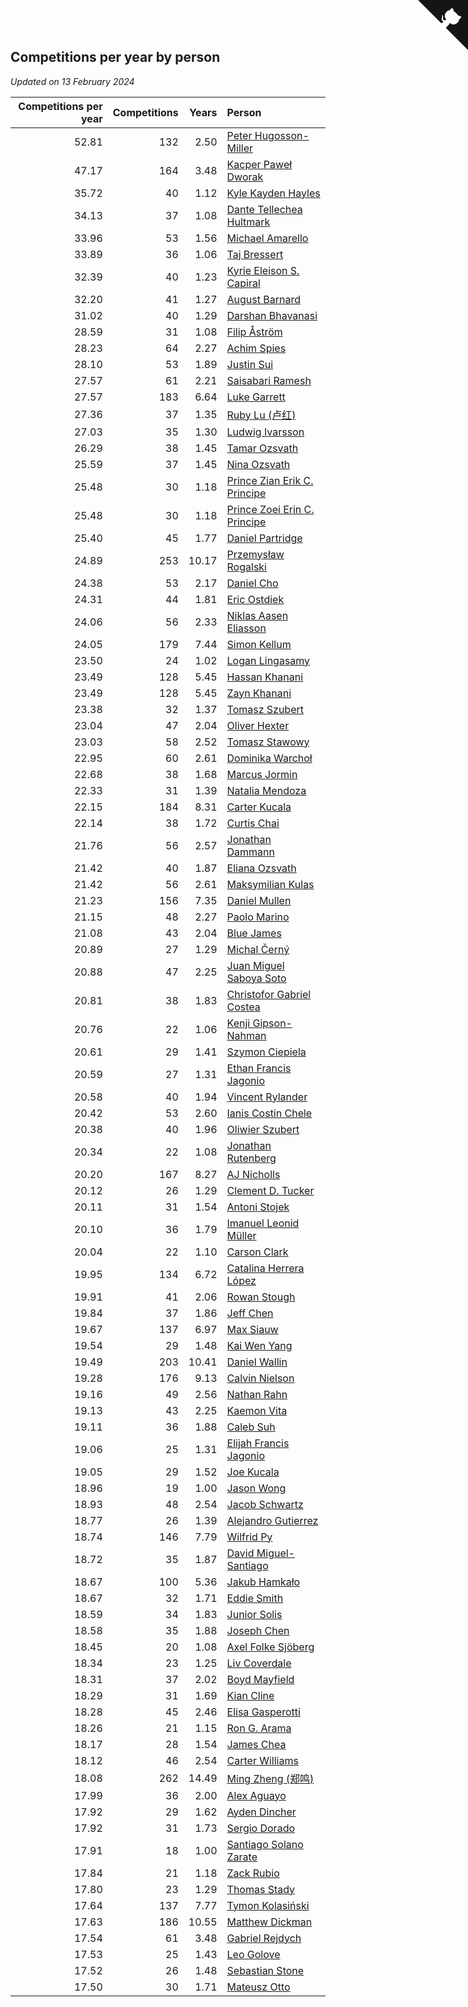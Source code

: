 ## Competitions per year by person

*Updated on 13 February 2024*

| Competitions per year | Competitions | Years | Person |
| ---: | ---: | ---: | :--- |
| 52.81 | 132 | 2.50 | [Peter Hugosson-Miller](https://www.worldcubeassociation.org/persons/2021HUGO01) |
| 47.17 | 164 | 3.48 | [Kacper Paweł Dworak](https://www.worldcubeassociation.org/persons/2020DWOR01) |
| 35.72 | 40 | 1.12 | [Kyle Kayden Hayles](https://www.worldcubeassociation.org/persons/2022HAYL02) |
| 34.13 | 37 | 1.08 | [Dante Tellechea Hultmark](https://www.worldcubeassociation.org/persons/2023HULT01) |
| 33.96 | 53 | 1.56 | [Michael Amarello](https://www.worldcubeassociation.org/persons/2022AMAR09) |
| 33.89 | 36 | 1.06 | [Taj Bressert](https://www.worldcubeassociation.org/persons/2023BRES01) |
| 32.39 | 40 | 1.23 | [Kyrie Eleison S. Capiral](https://www.worldcubeassociation.org/persons/2022CAPI02) |
| 32.20 | 41 | 1.27 | [August Barnard](https://www.worldcubeassociation.org/persons/2022BARN21) |
| 31.02 | 40 | 1.29 | [Darshan Bhavanasi](https://www.worldcubeassociation.org/persons/2022BHAV01) |
| 28.59 | 31 | 1.08 | [Filip Åström](https://www.worldcubeassociation.org/persons/2023ASTR01) |
| 28.23 | 64 | 2.27 | [Achim Spies](https://www.worldcubeassociation.org/persons/2021SPIE01) |
| 28.10 | 53 | 1.89 | [Justin Sui](https://www.worldcubeassociation.org/persons/2022SUIJ01) |
| 27.57 | 61 | 2.21 | [Saisabari Ramesh](https://www.worldcubeassociation.org/persons/2021RAME01) |
| 27.57 | 183 | 6.64 | [Luke Garrett](https://www.worldcubeassociation.org/persons/2017GARR05) |
| 27.36 | 37 | 1.35 | [Ruby Lu (卢红)](https://www.worldcubeassociation.org/persons/2022LURU01) |
| 27.03 | 35 | 1.30 | [Ludwig Ivarsson](https://www.worldcubeassociation.org/persons/2022IVAR01) |
| 26.29 | 38 | 1.45 | [Tamar Ozsvath](https://www.worldcubeassociation.org/persons/2022OZSV04) |
| 25.59 | 37 | 1.45 | [Nina Ozsvath](https://www.worldcubeassociation.org/persons/2022OZSV03) |
| 25.48 | 30 | 1.18 | [Prince Zian Erik C. Principe](https://www.worldcubeassociation.org/persons/2022PRIN08) |
| 25.48 | 30 | 1.18 | [Prince Zoei Erin C. Principe](https://www.worldcubeassociation.org/persons/2022PRIN09) |
| 25.40 | 45 | 1.77 | [Daniel Partridge](https://www.worldcubeassociation.org/persons/2022PART02) |
| 24.89 | 253 | 10.17 | [Przemysław Rogalski](https://www.worldcubeassociation.org/persons/2013ROGA02) |
| 24.38 | 53 | 2.17 | [Daniel Cho](https://www.worldcubeassociation.org/persons/2021CHOD01) |
| 24.31 | 44 | 1.81 | [Eric Ostdiek](https://www.worldcubeassociation.org/persons/2022OSTD01) |
| 24.06 | 56 | 2.33 | [Niklas Aasen Eliasson](https://www.worldcubeassociation.org/persons/2021ELIA01) |
| 24.05 | 179 | 7.44 | [Simon Kellum](https://www.worldcubeassociation.org/persons/2016KELL12) |
| 23.50 | 24 | 1.02 | [Logan Lingasamy](https://www.worldcubeassociation.org/persons/2023LING02) |
| 23.49 | 128 | 5.45 | [Hassan Khanani](https://www.worldcubeassociation.org/persons/2018KHAN26) |
| 23.49 | 128 | 5.45 | [Zayn Khanani](https://www.worldcubeassociation.org/persons/2018KHAN28) |
| 23.38 | 32 | 1.37 | [Tomasz Szubert](https://www.worldcubeassociation.org/persons/2022SZUB02) |
| 23.04 | 47 | 2.04 | [Oliver Hexter](https://www.worldcubeassociation.org/persons/2022HEXT01) |
| 23.03 | 58 | 2.52 | [Tomasz Stawowy](https://www.worldcubeassociation.org/persons/2021STAW01) |
| 22.95 | 60 | 2.61 | [Dominika Warchoł](https://www.worldcubeassociation.org/persons/2021WARC01) |
| 22.68 | 38 | 1.68 | [Marcus Jormin](https://www.worldcubeassociation.org/persons/2022JORM01) |
| 22.33 | 31 | 1.39 | [Natalia Mendoza](https://www.worldcubeassociation.org/persons/2022MEND24) |
| 22.15 | 184 | 8.31 | [Carter Kucala](https://www.worldcubeassociation.org/persons/2015KUCA01) |
| 22.14 | 38 | 1.72 | [Curtis Chai](https://www.worldcubeassociation.org/persons/2022CHAI02) |
| 21.76 | 56 | 2.57 | [Jonathan Dammann](https://www.worldcubeassociation.org/persons/2021DAMM01) |
| 21.42 | 40 | 1.87 | [Eliana Ozsvath](https://www.worldcubeassociation.org/persons/2022OZSV01) |
| 21.42 | 56 | 2.61 | [Maksymilian Kulas](https://www.worldcubeassociation.org/persons/2021KULA02) |
| 21.23 | 156 | 7.35 | [Daniel Mullen](https://www.worldcubeassociation.org/persons/2016MULL04) |
| 21.15 | 48 | 2.27 | [Paolo Marino](https://www.worldcubeassociation.org/persons/2021MARI04) |
| 21.08 | 43 | 2.04 | [Blue James](https://www.worldcubeassociation.org/persons/2022JAME01) |
| 20.89 | 27 | 1.29 | [Michal Černý](https://www.worldcubeassociation.org/persons/2022CERN03) |
| 20.88 | 47 | 2.25 | [Juan Miguel Saboya Soto](https://www.worldcubeassociation.org/persons/2021SOTO01) |
| 20.81 | 38 | 1.83 | [Christofor Gabriel Costea](https://www.worldcubeassociation.org/persons/2022COST03) |
| 20.76 | 22 | 1.06 | [Kenji Gipson-Nahman](https://www.worldcubeassociation.org/persons/2023GIPS01) |
| 20.61 | 29 | 1.41 | [Szymon Ciepiela](https://www.worldcubeassociation.org/persons/2022CIEP01) |
| 20.59 | 27 | 1.31 | [Ethan Francis Jagonio](https://www.worldcubeassociation.org/persons/2022JAGO03) |
| 20.58 | 40 | 1.94 | [Vincent Rylander](https://www.worldcubeassociation.org/persons/2022RYLA01) |
| 20.42 | 53 | 2.60 | [Ianis Costin Chele](https://www.worldcubeassociation.org/persons/2021CHEL01) |
| 20.38 | 40 | 1.96 | [Oliwier Szubert](https://www.worldcubeassociation.org/persons/2022SZUB01) |
| 20.34 | 22 | 1.08 | [Jonathan Rutenberg](https://www.worldcubeassociation.org/persons/2023RUTE01) |
| 20.20 | 167 | 8.27 | [AJ Nicholls](https://www.worldcubeassociation.org/persons/2015NICH04) |
| 20.12 | 26 | 1.29 | [Clement D. Tucker](https://www.worldcubeassociation.org/persons/2022TUCK09) |
| 20.11 | 31 | 1.54 | [Antoni Stojek](https://www.worldcubeassociation.org/persons/2022STOJ03) |
| 20.10 | 36 | 1.79 | [Imanuel Leonid Müller](https://www.worldcubeassociation.org/persons/2022MULL02) |
| 20.04 | 22 | 1.10 | [Carson Clark](https://www.worldcubeassociation.org/persons/2023CLAR02) |
| 19.95 | 134 | 6.72 | [Catalina Herrera López](https://www.worldcubeassociation.org/persons/2017LOPE31) |
| 19.91 | 41 | 2.06 | [Rowan Stough](https://www.worldcubeassociation.org/persons/2022STOU01) |
| 19.84 | 37 | 1.86 | [Jeff Chen](https://www.worldcubeassociation.org/persons/2022CHEN19) |
| 19.67 | 137 | 6.97 | [Max Siauw](https://www.worldcubeassociation.org/persons/2017SIAU02) |
| 19.54 | 29 | 1.48 | [Kai Wen Yang](https://www.worldcubeassociation.org/persons/2022YANG19) |
| 19.49 | 203 | 10.41 | [Daniel Wallin](https://www.worldcubeassociation.org/persons/2013WALL03) |
| 19.28 | 176 | 9.13 | [Calvin Nielson](https://www.worldcubeassociation.org/persons/2014NIEL03) |
| 19.16 | 49 | 2.56 | [Nathan Rahn](https://www.worldcubeassociation.org/persons/2021RAHN01) |
| 19.13 | 43 | 2.25 | [Kaemon Vita](https://www.worldcubeassociation.org/persons/2021VITA01) |
| 19.11 | 36 | 1.88 | [Caleb Suh](https://www.worldcubeassociation.org/persons/2022SUHC01) |
| 19.06 | 25 | 1.31 | [Elijah Francis Jagonio](https://www.worldcubeassociation.org/persons/2022JAGO02) |
| 19.05 | 29 | 1.52 | [Joe Kucala](https://www.worldcubeassociation.org/persons/2022KUCA01) |
| 18.96 | 19 | 1.00 | [Jason Wong](https://www.worldcubeassociation.org/persons/2023WONG17) |
| 18.93 | 48 | 2.54 | [Jacob Schwartz](https://www.worldcubeassociation.org/persons/2021SCHW01) |
| 18.77 | 26 | 1.39 | [Alejandro Gutierrez](https://www.worldcubeassociation.org/persons/2022GUTI09) |
| 18.74 | 146 | 7.79 | [Wilfrid Py](https://www.worldcubeassociation.org/persons/2016PYWI01) |
| 18.72 | 35 | 1.87 | [David Miguel-Santiago](https://www.worldcubeassociation.org/persons/2022MIGU02) |
| 18.67 | 100 | 5.36 | [Jakub Hamkało](https://www.worldcubeassociation.org/persons/2018HAMK01) |
| 18.67 | 32 | 1.71 | [Eddie Smith](https://www.worldcubeassociation.org/persons/2022SMIT20) |
| 18.59 | 34 | 1.83 | [Junior Solis](https://www.worldcubeassociation.org/persons/2022SOLI03) |
| 18.58 | 35 | 1.88 | [Joseph Chen](https://www.worldcubeassociation.org/persons/2022CHEN16) |
| 18.45 | 20 | 1.08 | [Axel Folke Sjöberg](https://www.worldcubeassociation.org/persons/2023SJOB01) |
| 18.34 | 23 | 1.25 | [Liv Coverdale](https://www.worldcubeassociation.org/persons/2022COVE02) |
| 18.31 | 37 | 2.02 | [Boyd Mayfield](https://www.worldcubeassociation.org/persons/2022MAYF01) |
| 18.29 | 31 | 1.69 | [Kian Cline](https://www.worldcubeassociation.org/persons/2022CLIN01) |
| 18.28 | 45 | 2.46 | [Elisa Gasperotti](https://www.worldcubeassociation.org/persons/2021GASP01) |
| 18.26 | 21 | 1.15 | [Ron G. Arama](https://www.worldcubeassociation.org/persons/2022ARAM01) |
| 18.17 | 28 | 1.54 | [James Chea](https://www.worldcubeassociation.org/persons/2022CHEA05) |
| 18.12 | 46 | 2.54 | [Carter Williams](https://www.worldcubeassociation.org/persons/2021WILL06) |
| 18.08 | 262 | 14.49 | [Ming Zheng (郑鸣)](https://www.worldcubeassociation.org/persons/2009ZHEN11) |
| 17.99 | 36 | 2.00 | [Alex Aguayo](https://www.worldcubeassociation.org/persons/2022AGUA01) |
| 17.92 | 29 | 1.62 | [Ayden Dincher](https://www.worldcubeassociation.org/persons/2022DINC01) |
| 17.92 | 31 | 1.73 | [Sergio Dorado](https://www.worldcubeassociation.org/persons/2022CORR05) |
| 17.91 | 18 | 1.00 | [Santiago Solano Zarate](https://www.worldcubeassociation.org/persons/2023ZARA02) |
| 17.84 | 21 | 1.18 | [Zack Rubio](https://www.worldcubeassociation.org/persons/2022RUBI10) |
| 17.80 | 23 | 1.29 | [Thomas Stady](https://www.worldcubeassociation.org/persons/2022STAD01) |
| 17.64 | 137 | 7.77 | [Tymon Kolasiński](https://www.worldcubeassociation.org/persons/2016KOLA02) |
| 17.63 | 186 | 10.55 | [Matthew Dickman](https://www.worldcubeassociation.org/persons/2013DICK01) |
| 17.54 | 61 | 3.48 | [Gabriel Rejdych](https://www.worldcubeassociation.org/persons/2020REJD01) |
| 17.53 | 25 | 1.43 | [Leo Golove](https://www.worldcubeassociation.org/persons/2022GOLO02) |
| 17.52 | 26 | 1.48 | [Sebastian Stone](https://www.worldcubeassociation.org/persons/2022STON09) |
| 17.50 | 30 | 1.71 | [Mateusz Otto](https://www.worldcubeassociation.org/persons/2022OTTO01) |


<a href="https://github.com/jonatanklosko/wca_statistics" class="github-corner" aria-label="View source on Github"><svg width="80" height="80" viewBox="0 0 250 250" style="fill:#151513; color:#fff; position: absolute; top: 0; border: 0; right: 0;" aria-hidden="true"><path d="M0,0 L115,115 L130,115 L142,142 L250,250 L250,0 Z"></path><path d="M128.3,109.0 C113.8,99.7 119.0,89.6 119.0,89.6 C122.0,82.7 120.5,78.6 120.5,78.6 C119.2,72.0 123.4,76.3 123.4,76.3 C127.3,80.9 125.5,87.3 125.5,87.3 C122.9,97.6 130.6,101.9 134.4,103.2" fill="currentColor" style="transform-origin: 130px 106px;" class="octo-arm"></path><path d="M115.0,115.0 C114.9,115.1 118.7,116.5 119.8,115.4 L133.7,101.6 C136.9,99.2 139.9,98.4 142.2,98.6 C133.8,88.0 127.5,74.4 143.8,58.0 C148.5,53.4 154.0,51.2 159.7,51.0 C160.3,49.4 163.2,43.6 171.4,40.1 C171.4,40.1 176.1,42.5 178.8,56.2 C183.1,58.6 187.2,61.8 190.9,65.4 C194.5,69.0 197.7,73.2 200.1,77.6 C213.8,80.2 216.3,84.9 216.3,84.9 C212.7,93.1 206.9,96.0 205.4,96.6 C205.1,102.4 203.0,107.8 198.3,112.5 C181.9,128.9 168.3,122.5 157.7,114.1 C157.9,116.9 156.7,120.9 152.7,124.9 L141.0,136.5 C139.8,137.7 141.6,141.9 141.8,141.8 Z" fill="currentColor" class="octo-body"></path></svg></a><style>.github-corner:hover .octo-arm{animation:octocat-wave 560ms ease-in-out}@keyframes octocat-wave{0%,100%{transform:rotate(0)}20%,60%{transform:rotate(-25deg)}40%,80%{transform:rotate(10deg)}}@media (max-width:500px){.github-corner:hover .octo-arm{animation:none}.github-corner .octo-arm{animation:octocat-wave 560ms ease-in-out}}</style>
